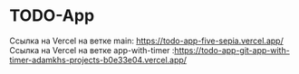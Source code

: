 # TODO-App

Ссылка на Vercel на ветке main: https://todo-app-five-sepia.vercel.app/  
Ссылка на Vercel на ветке app-with-timer :https://todo-app-git-app-with-timer-adamkhs-projects-b0e33e04.vercel.app/
